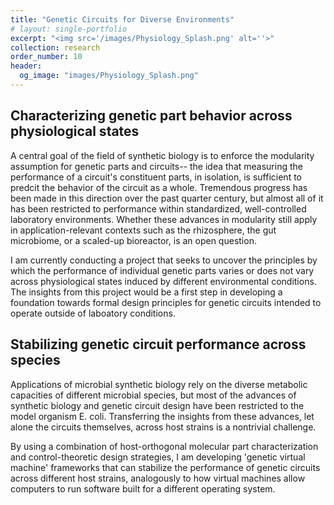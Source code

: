 ```yaml
---
title: "Genetic Circuits for Diverse Environments"
# layout: single-portfolio
excerpt: "<img src='/images/Physiology_Splash.png' alt=''>"
collection: research
order_number: 10
header: 
  og_image: "images/Physiology_Splash.png"
---
```

## Characterizing genetic part behavior across physiological states
A central goal of the field of synthetic biology is to enforce the modularity assumption for genetic parts and circuits-- the idea that measuring the performance of a circuit's constituent parts, in isolation, is sufficient to predcit the behavior of the circuit as a whole. Tremendous progress has been made in this direction over the past quarter century, but almost all of it has been restricted to performance within standardized, well-controlled laboratory environments. Whether these advances in modularity still apply in application-relevant contexts such as the rhizosphere, the gut microbiome, or a scaled-up bioreactor, is an open question.

I am currently conducting a project that seeks to uncover the principles by which the performance of individual genetic parts varies or does not vary across physiological states induced by different environmental conditions. The insights from this project would be a first step in developing a foundation towards formal design principles for genetic circuits intended to operate outside of laboatory conditions.

## Stabilizing genetic circuit performance across species
Applications of microbial synthetic biology rely on the diverse metabolic capacities of different microbial species, but most of the advances of synthetic biology and genetic circuit design have been restricted to the model organism E. coli. Transferring the insights from these advances, let alone the circuits themselves, across host strains is a nontrivial challenge.

By using a combination of host-orthogonal molecular part characterization and control-theoretic design strategies, I am developing 'genetic virtual machine' frameworks that can stabilize the performance of genetic circuits across different host strains, analogously to how virtual machines allow computers to run software built for a different operating system.
